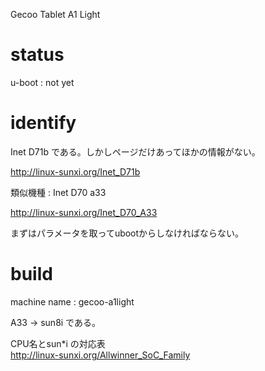 Gecoo Tablet A1 Light

# status

u-boot : not yet


# identify

Inet D71b である。しかしページだけあってほかの情報がない。

http://linux-sunxi.org/Inet_D71b

類似機種 : Inet D70 a33

http://linux-sunxi.org/Inet_D70_A33

まずはパラメータを取ってubootからしなければならない。

# build

machine name : gecoo-a1light

A33 -> sun8i である。

CPU名とsun*i の対応表                             
http://linux-sunxi.org/Allwinner_SoC_Family

